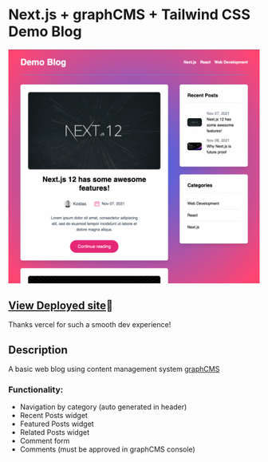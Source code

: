 # Next.js + graphCMS + Tailwind CSS Demo Blog

![Home Page](./preview/preview-home.png)

## [View Deployed site](https://blog-with-nextjs-graphcms.vercel.app/)🥳

Thanks vercel for such a smooth dev experience!

## Description

A basic web blog using content management system [graphCMS](https://graphcms.com/)

### Functionality:

- Navigation by category (auto generated in header)
- Recent Posts widget
- Featured Posts widget
- Related Posts widget
- Comment form
- Comments (must be approved in graphCMS console)
